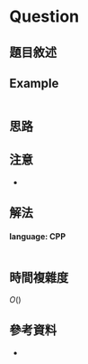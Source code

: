 # Question

## 題目敘述
## Example
```

```
## 思路

## 注意
- 
## 解法
#### language: CPP
```

```
## 時間複雜度
$O()$
## 參考資料
- 